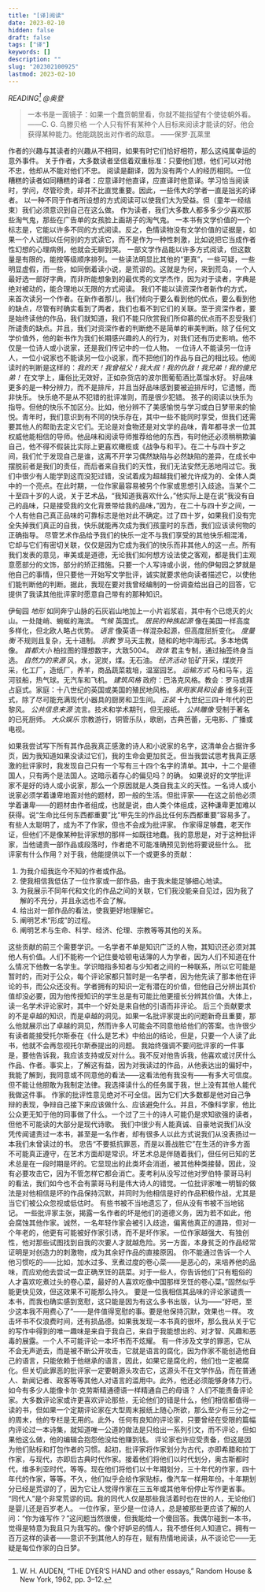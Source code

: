 ```yaml
---
title: "[译]阅读"
date: 2023-02-10
hidden: false
draft: false
tags: ["译"]
keywords: []
description: ""
slug: "202302100925"
lastmod: 2023-02-10
---
```


*READING[^1]
@奥登*

>一本书是一面镜子：如果一个蠢货朝里看，你就不能指望有个使徒朝外看。
——C. G. 乌滕贝格
一个人只有怀有某种个人目标来阅读才能读的好。他会获得某种能力。他能跳脱出对作者的敌意。
——保罗·瓦莱里

作者的兴趣与其读者的兴趣从不相同，如果有时它们恰好相符，那么这纯属幸运的意外事件。
关于作者，大多数读者坚信着双重标准：只要他们想，他们可以对他不忠，他却从不能对他们不忠。
阅读是翻译，因为没有两个人的经历相同。一位糟糕的读者如同糟糕的译者：应意译时他直译，应直译时他意译。学习恰当阅读时，学问，尽管珍贵，却并不比直觉重要。因此，一些伟大的学者一直是拙劣的译者。
以一种不同于作者所设想的方式阅读可以使我们大为受益。但（童年一经结束）我们必须意识到自己在这么做。
作为读者，我们大多数人都多多少少喜欢那些淘气鬼，那些在广告单的女孩脸上画胡子的淘气鬼。
一本书有文学价值的一个标志是，它能以许多不同的方式阅读。反之，色情读物没有文学价值的证据是，如果一个人试图以任何别的方式读它，而不是作为一种性刺激，比如说把它当成作者性幻想的心理病例，他就会无聊到哭。
一部文学作品能以许多方式阅读，但这数量是有限的，能按等级顺序排列。一些读法明显比其他的“更真”，一些可疑，一些明显虚假，而一些，如同倒着读小说，是荒谬的。这就是为何，来到荒岛，一个人最好选一部好字典，而非所能想象到的最优秀的文学杰作，因为对于读者，字典是绝对被动的，能合理地以无限的方式阅读。
我们不能以读资深作者新作的方式，来首次读另一个作者。在新作者那儿，我们倾向于要么看到他的优点，要么看到他的缺点，尽管有时确实看到了两者，我们也看不到它们的关联。至于资深作者，要是始终读他的作品，我们就知道，我们不能只欣赏我们所仰慕的优点而不忍受我们所谴责的缺点。并且，我们对资深作者的判断绝不是简单的审美判断。除了任何文学价值外，他的新书作为我们长期感兴趣的人的行为，对我们还有历史影响。他不仅是一位诗人或小说家，还是我们传记中的一位人物。
一位诗人不能读另一位诗人，一位小说家也不能读另一位小说家，而不把他们的作品与自己的相比较。他阅读时的判断是这样的：*我的天！我曾祖父！我大叔！我的仇敌！我兄弟！我的傻兄弟！*
在文学上，庸俗比无效好，正如杂货店的波尔图葡萄酒比蒸馏水好。
好品味更多的是一种分辨力，而不是排斥，并且当好品味感到要被迫排斥时，它遗憾，而非快乐。
快乐绝不是从不犯错的批评准则，而是很少犯错。
孩子的阅读以快乐为指导。但他的快乐不加区分。比如，他分辨不了美感愉悦与学习或白日梦带来的愉悦。青年时，我们意识到有不同的快乐存在，其中一些不能同时享受，但我们还需要其他人的帮助去定义它们。无论是对食物还是对文学的品味，青年都寻求一位其权威他能相信的导师。他品味和阅读导师推荐给他的东西，有时他还必须稍稍欺骗自己，他不得不假装比实际上更喜欢橄榄或《战争与和平》。在二十与四十岁之间，我们忙于发现自己是谁，这离不开学习偶然缺陷与必然缺陷的差异，在成长中摆脱前者是我们的责任，而后者来自我们的天性，我们无法安然无恙地闯过它。我们中很少有人能学到这而没犯过错，没试着成为超越我们被允许成为的、全体人类中的一个亮点。在此时期，一位作家最容易被另个作家或思想引入歧途。当某个二十至四十岁的人说，关于艺术品，“我知道我喜欢什么，”他实际上是在说“我没有自己的品味，只是接受我的文化背景带给我的品味，”因为，在二十与四十岁之间，一个人有他自己真正品味的可靠标志是他对此不确定。过了四十岁，如果我们没有完全失掉我们真正的自我，快乐就能再次成为我们孩童时的东西，我们应该读何物的正确指导。
尽管艺术作品给予我们的快乐一定不与我们享受的其他快乐相混淆，它却与它们有密切关联，仅仅是因为它成为我们的快乐而非其他人的这一点。所有我们发表的意见，审美或是道德，无论我们如何想方设法使之客观，都是我们主观意愿部分的文饰，部分的矫正措施。只要一个人写诗或小说，他的伊甸园之梦就是他自己的事情，但只要他一开始写文学批评，诚实就要求他向读者描述它，以使他们能判断他的判断。据此，我现在要对我曾经编制的一份调查给出自己的回答，它提供了我读其他批评家时愿意自己带有的那种知识。

伊甸园
*地形*
如同奔宁山脉的石灰岩山地加上一小片岩浆岩，其中有个已熄灭的火山。一处陡峭、蜿蜒的海滨。
*气候*
英国式。
*居民的种族起源*
像在美国一样高度多样化，但北欧人略占优势。
*语言*
像英语一样混杂起源，但高度屈折变化。
*度量衡*
不规则且复杂，无十进制。
*宗教*
罗马天主教，随和的地中海形式。多本地偶像。
*首都大小*
柏拉图的理想数字，大致5004。
*政体*
君主专制，通过抽签终身当选。
*自然力的来源*
风，水，泥炭，煤。无石油。
*经济活动*
铅矿开采，煤炭开采，化工厂，造纸厂，养羊，商品蔬菜栽培，温室园艺。
*运输方式*
马和马车，运河驳船，热气球。无汽车和飞机。
*建筑风格*
政府：巴洛克风格。教会：罗马或拜占庭式。家庭：十八世纪的英国或美国的殖民地风格。
*家用家具和设备*
维多利亚式，除了尽可能充满现代小器具的厨房和卫生间。
*正装*
十九世纪三四十年代的巴黎风。
*公共信息来源*
流言。技术和学术期刊，但无报纸。
*公共雕像*
受制于著名的已死厨师。
*大众娱乐*
宗教游行，铜管乐队，歌剧，古典芭蕾，无电影、广播或电视。

如果我尝试写下所有其作品我真正感激的诗人和小说家的名字，这清单会占据许多页，因为我知道如果没读过它们，我的生命会更加贫乏。但当我尝试思考我真正感激的批评家时，我发现自己只有一个写有三十四个名字的清单。其中，十二个是德国人，只有两个是法国人。这暗示着存心的偏见吗？的确。
如果说好的文学批评家不是好的诗人或小说家，那么一个原因就是人类自我主义的天性。一名诗人或小说家必须学着谦卑地面对他的题材，即一般的生活。但批评家——在这之前他必须学着谦卑——的题材由作者组成，也就是说，由人类个体组成，这种谦卑更加难以获得。说“生命比任何东西都重要”比“甲先生的作品比任何东西都重要”容易多了。
有些人太聪明了，成为不了作家，但也不会成为批评家。
作家得足够蠢，老天作证，但他们不是像某种批评家想的那样一如既往地蠢。我的意思是，对于这种批评家，当他谴责一部作品或段落时，作者绝不可能准确预见到他将要说些什么。
批评家有什么作用？对于我，他能提供以下一个或更多的贡献：

1. 为我介绍我迄今不知的作者或作品。
2. 使我相信我低估了一位作家或一部作品，由于我未能足够细心地读。
3. 为我展示不同年代和文化的作品之间的关联，它们我没能亲自见过，因为我了解的不充分，并且永远也不会了解。
4. 给出对一部作品的看法，使我更好地理解它。
5. 阐明艺术“形成”的过程。
6. 阐明艺术与生命、科学、经济、伦理、宗教等等其他的关系。

这些贡献的前三个需要学识。一名学者不单是知识广泛的人物，其知识还必须对其他人有价值。人们不能称一个记住曼哈顿电话簿的人为学者，因为人们不知道在什么情况下他教一名学生。学识暗指多知者与少知者之间的一种联系，所以它可能是暂时的，而对于公众，每个评论家都只暂时是一名学者，因为他先读了那本他在评论的书，而公众还没有。学者拥有的知识一定有潜在的价值，但他自己分辨出其价值却没必要，因为他传授知识的学生总是有可能比他更擅长分辨其价值。大体上，读一名学术评论家时，其中一个好处是来自他的引语而非评论。
后三个贡献要求的不是卓越的知识，而是卓越的洞见。如果一名批评家提出的问题新奇且重要，那么他就展示出了卓越的洞见，然而许多人可能会不同意他给他们的答案。也许很少有读者能接受托尔斯泰在《什么是艺术》中给出的结论，但是，只要一个人读了此书，他就不会再忽视托尔斯泰提出的问题。
我始终强调不要问批评家的一件事是，要他告诉我，我应该支持或反对什么。我不反对他告诉我，他喜欢或讨厌什么作品、作者。事实上，了解这有益，因为对我读过的作品，从他表达出的偏好中，我能了解到，我同意或不同意他的看法——这看法他有我没有——有多大可信度。但不能让他胆敢为我制定法律。我选择读什么的任务属于我，世上没有其他人能代我做这件事。
作家的批评性意见绝对不可全信。因为它们大多数都是他对自己争辩的表现，争辩自己接下来应该做什么、应该避免什么。并且，不像科学家，他比公众更无知于他的同事做了什么。一个过了三十的诗人可能仍是求知欲强的读者，但他不可能读的大部分是现代诗歌。
我们中很少有人能真诚、自豪地说我们从没凭传闻谴责过一本书，甚至是一名作者，却有很多人以此方式说我们从没表扬过一本我们未曾读过的书。
忠告“不要抵抗罪恶，而是以善战胜它”在生活的许多方面不可能真正遵守，在艺术方面却是常识。坏艺术总是伴随着我们，但任何已知的艺术总是在一段时期是坏的。它显现出的此类坏会消逝，被其他种类接替。因此，没有必要攻击它，因为不管怎样它都会消亡。麦考利从没写过他对罗伯特·蒙哥马利的看法，我们如今也不会有蒙哥马利是伟大诗人的错觉。一位批评家唯一明智的做法是对他相信是坏的作品保持沉默，并同时为他相信是好的作品积极作战，尤其是当它们被公众忽视或低估时。
有些书被不当地遗忘了，但从没有书被不当地铭记。
一些批评家主张，揭露一名作者的坏是他们的道德义务，因为若不如此，他会腐蚀其他作家。诚然，一名年轻作家会被引入歧途，偏离他真正的道路，但对一个年老的，他更有可能被好作家引诱，而不是坏作家。一位作家越强大、有独创性，他对那些试图找到自我的次要人才就越危险。另一方面，本身贫乏的作品经常证明是对创造力的刺激物，成为其余好作品的直接原因。
你不能通过告诉一个人他习惯吃的——比如，加水过多、烹煮过度的卷心菜——是恶心的，来培养他的品味，而应劝他去尝试一盘正确烹饪的蔬菜。对于一些人，你告诉他们“只有粗俗的人才喜欢吃煮过头的卷心菜，最好的人喜欢吃像中国那样烹饪的卷心菜。”固然似乎能更快见效，但这效果不可能那么持久。
要是一位我相信其品味的评论家谴责一本书，而我也确实感到宽慰，这只能是因为有这么多书出版，认为——“好吧，至少这本我不用费心了”——是件值得宽慰的事。要是他保持沉默，效果也一样。
攻击坏书不仅浪费时间，还有损品德。如果我发现一本书真的很坏，那么我从关于它的写作中得到的唯一趣味是来自于我自己，来自于我能想出的、对才智、风趣和恶毒的展露。一个人不可能评论一本坏书而不炫耀。
有一件涉及文学的罪恶，它从不会无声逝去，而是被不断公开攻击，它就是语言的腐化，因为作家不能创造他自己的语言，只能依赖于他继承的语言，因此，如果它是腐化的，他们也一定被腐化。但关切此罪恶的批评家一定要朝源头攻击它，这源头不在文学作品，而在普通人、新闻记者、政客等等其他人对语言的滥用中。此外，他还必须能够身体力行。如今有多少人能像卡尔·克劳斯精通德语一样精通自己的母语？
人们不能责备评论家。大多数评论家或许更喜欢评论那些，无论他们的错是什么，他们相信都值得一读的书，但如果一个定期评论家在大型周末报纸上随心所欲，那么至少有三分之一的周末，他的专栏是无用的。此外，任何有良知的评论家，只要曾经在受限的篇幅内评论过一本诗集，就知道唯一公道的做法是只给出一系列引文，而不评论，但如果他这么做，他的编辑会抱怨他没给他赚到钱。
评论家也许应受责备，但这是因为他们贴标和打包作者的习惯。起初，批评家将作家划分为古代，亦即希腊和拉丁作家，与现代，亦即后古典时代作家。接着他们将他们以时代划分，奥古斯都时代，维多利亚时代，等等。现在他们将他们以十年期划分，三十年代的作家，四十年代的作家，等等。不久，他们似乎会给作家贴标，像汽车一样用年份。十年期划分已经是荒谬的了，因为它让人觉得作家在三五年或其他年份停止写作更省事。
“同代人”是个非常荒谬的词。我的同代人仅是那些我活着时也在世的人，无论他们是婴儿还是百岁老人。
一位作家，至少是一位诗人，总是被那些更应该了解的人问：“你为谁写作？”这问题当然很傻，但我能给一个傻回答。我偶尔碰到一本书，觉得是特意为我且只为我写的。像个好妒忌的情人，我不想任何人知道它。拥有一百万这样的读者——意识不到其他人的存在，赋有热情地阅读，从不谈论它——无疑是每位作家的白日梦。

[^1]: W. H. AUDEN, “THE DYER’S HAND and other essays,” Random House & New York, 1962, pp. 3–12.